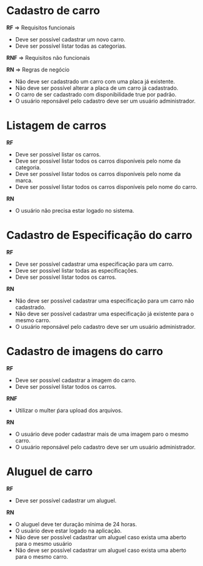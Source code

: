 # Cadastro de carro

**RF** => Requisitos funcionais

- Deve ser possível cadastrar um novo carro.
- Deve ser possível listar todas as categorias.

**RNF** => Requisitos não funcionais

**RN** => Regras de negócio

- Não deve ser cadastrado um carro com uma placa já existente.
- Não deve ser possível alterar a placa de um carro já cadastrado.
- O carro de ser cadastrado com disponibilidade true por padrão.
- O usuário reponsável pelo cadastro deve ser um usuário administrador.

# Listagem de carros

**RF**
- Deve ser possível listar os carros.
- Deve ser possível listar todos os carros disponíveis pelo nome da categoria.
- Deve ser possível listar todos os carros disponíveis pelo nome da marca.
- Deve ser possível listar todos os carros disponíveis pelo nome do carro.

**RN**
- O usuário não precisa estar logado no sistema.

# Cadastro de Especificação do carro

**RF**
- Deve ser possível cadastrar uma especificação para um carro.
- Deve ser possível listar todas as especificações.
- Deve ser possível listar todos os carros.

**RN**
- Não deve ser possível cadastrar uma especificação para um carro não cadastrado.
- Não deve ser possível cadastrar uma especificação já existente para o mesmo carro.
- O usuário reponsável pelo cadastro deve ser um usuário administrador.

# Cadastro de imagens do carro

**RF**
- Deve ser possível cadastrar a imagem do carro.
- Deve ser possível listar todos os carros.

**RNF**
- Utilizar o multer ṕara upload dos arquivos.

**RN**
- O usuário deve poder cadastrar mais de uma imagem paro o mesmo carro.
- O usuário reponsável pelo cadastro deve ser um usuário administrador.

# Aluguel de carro

**RF**
- Deve ser possível cadastrar um aluguel.

**RN**
- O aluguel deve ter duração mínima de 24 horas.
- O usuário deve estar logado na aplicação.
- Não deve ser possível cadastrar um aluguel caso exista uma aberto para o mesmo usuário
- Não deve ser possível cadastrar um aluguel caso exista uma aberto para o mesmo carro.